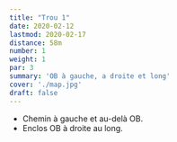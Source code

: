 ```yaml
---
title: "Trou 1"
date: 2020-02-12
lastmod: 2020-02-17
distance: 58m
number: 1
weight: 1
par: 3
summary: 'OB à gauche, a droite et long'
cover: './map.jpg'
draft: false
---
```


- Chemin à gauche et au-delà OB.
- Enclos  OB à droite au long.